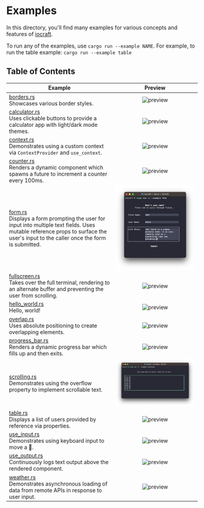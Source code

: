 # Examples

In this directory, you'll find many examples for various concepts and features of [iocraft](https://github.com/ccbrown/iocraft/).

To run any of the examples, use `cargo run --example NAME`. For example, to run the table example: `cargo run --example table`

## Table of Contents

|Example|Preview|
|---|:---:|
|[borders.rs](./borders.rs)<br />Showcases various border styles.|![preview](./images/borders.png)|
|[calculator.rs](./calculator.rs)<br />Uses clickable buttons to provide a calculator app with light/dark mode themes.|![preview](./images/calculator.png)|
|[context.rs](./context.rs)<br />Demonstrates using a custom context via `ContextProvider` and `use_context`.|![preview](./images/context.png)|
|[counter.rs](./counter.rs)<br />Renders a dynamic component which spawns a future to increment a counter every 100ms.|![preview](./images/counter.png)|
|[form.rs](./form.rs)<br />Displays a form prompting the user for input into multiple text fields. Uses mutable reference props to surface the user's input to the caller once the form is submitted.|![preview](./images/form.png)|
|[fullscreen.rs](./fullscreen.rs)<br />Takes over the full terminal, rendering to an alternate buffer and preventing the user from scrolling.|![preview](./images/fullscreen.png)|
|[hello_world.rs](./hello_world.rs)<br />Hello, world!|![preview](./images/hello-world.png)|
|[overlap.rs](./overlap.rs)<br />Uses absolute positioning to create overlapping elements.|![preview](./images/overlap.png)|
|[progress_bar.rs](./progress_bar.rs)<br />Renders a dynamic progress bar which fills up and then exits.|![preview](./images/progress_bar.png)|
|[scrolling.rs](./scrolling.rs)<br />Demonstrates using the overflow property to implement scrollable text.|![preview](./images/scrolling.png)|
|[table.rs](./table.rs)<br />Displays a list of users provided by reference via properties.|![preview](./images/table.png)|
|[use_input.rs](./use_input.rs)<br />Demonstrates using keyboard input to move a 👾.|![preview](./images/use_input.png)|
|[use_output.rs](./use_output.rs)<br />Continuously logs text output above the rendered component.|![preview](./images/use_output.png)|
|[weather.rs](./weather.rs)<br />Demonstrates asynchronous loading of data from remote APIs in response to user input.|![preview](./images/weather.png)|
